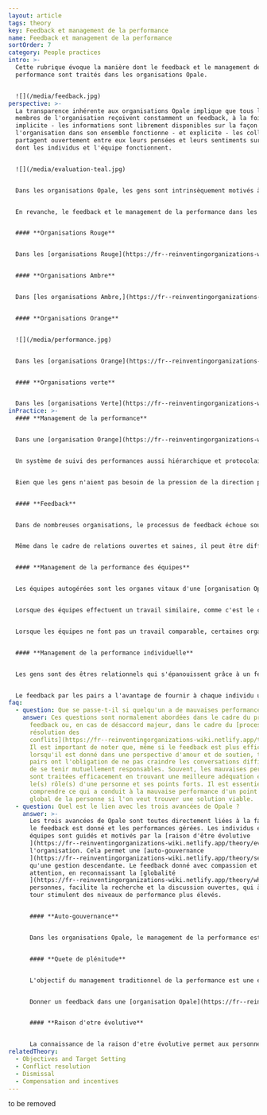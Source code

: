 ```yaml
---
layout: article
tags: theory
key: Feedback et management de la performance
name: Feedback et management de la performance
sortOrder: 7
category: People practices
intro: >-
  Cette rubrique évoque la manière dont le feedback et le management de la
  performance sont traités dans les organisations Opale.


  ![](/media/feedback.jpg)
perspective: >-
  La transparence inhérente aux organisations Opale implique que tous les
  membres de l'organisation reçoivent constamment un feedback, à la fois
  implicite - les informations sont librement disponibles sur la façon dont
  l'organisation dans son ensemble fonctionne - et explicite - les collègues
  partagent ouvertement entre eux leurs pensées et leurs sentiments sur la façon
  dont les individus et l'équipe fonctionnent.


  ![](/media/evaluation-teal.jpg)


  Dans les organisations Opale, les gens sont intrinsèquement motivés à donner le meilleur en s'engageant au service de la [raison d'être évolutive](https://fr--reinventingorganizations-wiki.netlify.app/theory/evolutionary-purpose/) de l'organisation. La performance est essentiellement managée au niveau des équipes par le biais du feedback et de l'émulation entre pairs. Les informations et les résultats sont partagés ouvertement et on fait confiance aux gens pour connaître le degré de performance de l'organisation et des autres équipes. Donner un feedback est une responsabilité partagée par tous et se fait régulièrement, tant au niveau de l'équipe, qu'au niveau individuel. Le feedback est particulièrement puissant dans une organisation Opale parce qu'il est intentionnellement dépourvu de jugement et qu'il est donné dans un esprit d'exploration et d'acceptation ouvertes. L'Opale valorise la personne dans son ensemble, et pas seulement le travail qu'elle accomplit.


  En revanche, le feedback et le management de la performance dans les organisations des stades évolutifs antérieurs peuvent être résumés comme suit :


  #### **Organisations Rouge**


  Dans les [organisations Rouge](https://fr--reinventingorganizations-wiki.netlify.app/theory/red-organizations/), le management de la performance consiste à exercer un pouvoir personnel. Le patron exige que l'on obéisse aux ordres sans poser de questions afin de préserver une image de dureté et de force. Les subordonnés se conforment dans l'espoir d'être protégés et en sécurité. Le feedback est donné sous forme de récompenses et de punitions qui contribuent à renforcer le pouvoir du patron.


  #### **Organisations Ambre**


  Dans [les organisations Ambre,](https://fr--reinventingorganizations-wiki.netlify.app/theory/amber-paradigm-and-organizations/) le management de la performance consiste à maintenir la stabilité et le contrôle. Les dirigeantes partent souvent du principe que les travailleurs sont paresseux et malhonnêtes et surveillent étroitement les performances pour s'assurer que les ordres sont correctement exécutés. Ceux qui se conforment sont récompensés. Les échecs sont traités rapidement. Les récidivistes risquent d'être rejetés par le groupe ou l'organisation et de perdre leur statut.


  #### **Organisations Orange**


  ![](/media/performance.jpg)


  Dans les [organisations Orange](https://fr--reinventingorganizations-wiki.netlify.app/theory/orange-paradigm-and-organizations/), le management de la performance est axé sur la réalisation des objectifs et des buts. Les individus sont tenus de rendre des comptes en mesurant (et en évaluant) leurs performances par rapport à des objectifs "ambitieux" fixés par la direction. L'innovation et la réussite sont fortement valorisées et les résultats sont mesurés à l'aide d'indicateurs (si possible). Le feedback est un processus descendant, axé sur les performances professionnelles et conçu pour encourager de meilleurs résultats.


  #### **Organisations verte**


  Dans les [organisations Verte](https://fr--reinventingorganizations-wiki.netlify.app/theory/green-paradigm-and-organizations/), le management de la performance concerne autant la manière dont le travail est effectué que ce qui est réalisé. Des valeurs fortes liées à un objectif inspirant fournissent des orientations pour aider les employés à gérer leurs propres performances. Les managers deviennent des leaders au service des autres et cherchent à permettre la capacité d'agir à ceux qui font le travail de première ligne. Le feedback se fait souvent par le biais d'un processus de [feedback à 360 degrés](https://fr.wikipedia.org/wiki/360_degrés) et est conçu pour nourrir et soutenir à la fois les individus dans leur développement et la culture de l'organisation.
inPractice: >-
  #### **Management de la performance**


  Dans une [organisation Orange](https://fr--reinventingorganizations-wiki.netlify.app/theory/orange-paradigm-and-organizations/) traditionnelle, la performance est contrôlée par le déploiement d'un système de management de la performance descendant qui assure l'alignement des objectifs individuels déterminés en fonction des objectifs stratégiques de l'entreprise. Dans ce processus très documenté, les managers et les employés s'accordent sur les objectifs à atteindre. La hiérarchie est entièrement responsable de la réalisation des objectifs commerciaux définis pour chacun. Une pression est donc exercée sur les employés pour qu'ils s'assurent que les objectifs soient atteints et, idéalement, dépassés grâce à leur contribution individuelle.


  Un système de suivi des performances aussi hiérarchique et protocolaire n'existe pas dans les [organisations Opale](https://fr--reinventingorganizations-wiki.netlify.app/theory/teal-paradigm-and-organizations/). Dans une organisation Opale autogérée où il n'y a pas de patron, la volonté de produire des résultats provient de la motivation intrinsèque. Les organisations Opale considèrent que les gens sont motivés lorsque leur travail a un [but significatif](https://fr--reinventingorganizations-wiki.netlify.app/theory/listening-to-purpose/), lorsqu'ils sont soumis à une pression saine de la part de leurs pairs et lorsqu'ils ont accès à un feedback précis du monde extérieur. Elles estiment que les gens ont tendance à s'engager plus profondément et à réaliser bien plus que ce qui leur est demandé lorsqu'ils font un travail utile en étant pleinement responsables et en ayant facilement accès aux ressources nécessaires.


  Bien que les gens n'aient pas besoin de la pression de la direction pour être performants, ils ont quand même besoin de savoir où ils en sont. C'est dans ce but que le feedback est largement utilisé dans les organisations Opale, en mettant l'accent sur les performances de l'équipe.


  #### **Feedback**


  Dans de nombreuses organisations, le processus de feedback échoue souvent parce qu'il porte encore en lui la peur du jugement et du rejet. Un feedback donné à partir du cœur, de l'acceptation et de la relation est une expérience nourrissante qui permet aux gens d'évaluer où ils en sont et de déterminer leurs prochaines étapes en collaboration avec les autres. Un feedback efficace facilite la croissance et permet aux personnes d'aligner ce dont l'organisation a besoin avec ce qui les stimule.


  Même dans le cadre de relations ouvertes et saines, il peut être difficile pour certaines de donner un feedback lorsque les choses ne se passent pas comme prévu. Fournir un feedback, en temps utile, sur les attentes non satisfaites ou les tensions est une pratique clé du modèle Opale à laquelle il faut adhérer quel que soit l'inconfort. Les [organisations Opale](https://fr--reinventingorganizations-wiki.netlify.app/theory/teal-paradigm-and-organizations/) sont caractérisées par une confiance élevée et une peur faible. Être capable de donner un feedback efficace dans cet environnement est une compétence essentielle. Les employés sont souvent formés à l'utilisation d'approches telles que la [communication non violente](https://fr.wikipedia.org/wiki/Communication_non_violente) afin qu'ils puissent être en pleine conscience de leurs intentions et de leur pratique lorsqu'ils donnent un feedback. 


  #### **Management de la performance des équipes**


  Les équipes autogérées sont les organes vitaux d'une [organisation Opale](https://fr--reinventingorganizations-wiki.netlify.app/theory/teal-paradigm-and-organizations/). Lorsque les personnes comprennent clairement l'objectif de leur travail et savent ce que l'on attend d'elles, les équipes sont plus que capables de fixer des objectifs et de s'organiser pour les atteindre. Pour soutenir cette façon de travailler, les informations sur les performances de chaque équipe sont ouvertement partagées. Cela pourrait être menaçant dans une organisation plus traditionnelle, mais c'est libérateur dans une organisation Opale car les gens savent que les informations ne seront pas utilisées contre eux. Personne n'a besoin d'être protégé des faits, bons ou mauvais.


  Lorsque des équipes effectuent un travail similaire, comme c'est le cas à [Buurtzorg](https://fr--reinventingorganizations-wiki.netlify.app/cases/buurtzorg/) par exemple, une équipe peut facilement évaluer sa productivité par rapport à celle des autres équipes. Celles qui se trouvent en bas de la liste sont motivées par la fierté plutôt que par la peur de s'améliorer. Plus important encore, les autres équipes sont prêtes et désireuses de partager avec les autres comment qu'elles font et de leur fournir toute l'aide nécessaire. Le travail d'ensemble de l'organisation est plus important que la compétition d'égos entre équipes .


  Lorsque les équipes ne font pas un travail comparable, certaines organisations ont développé un processus différent. Chez [Morning Star](https://fr--reinventingorganizations-wiki.netlify.app/cases/morning-star/), par exemple, les équipes préparent chaque année une présentation pour leurs collègues, au cours de laquelle elles partagent franchement ce qui a bien fonctionné, ce qui n'a pas fonctionné, leur efficacité et ce qu'elles prévoient de faire l'année suivante. Les équipes qui n'ont pas obtenu de bons résultats sont autant mises au défi et que soutenues. Dans le cadre de ce processus, elles reçoivent un feedback et des données utiles qui les aident à apporter les améliorations nécessaires.


  #### **Management de la performance individuelle**


  Les gens sont des êtres relationnels qui s'épanouissent grâce à un feedback honnête. Bien que l'accent soit principalement mis sur les performances de l'équipe, [les organisations Opale ](https://fr--reinventingorganizations-wiki.netlify.app/theory/teal-paradigm-and-organizations/)reconnaissent qu'il est vital de pouvoir donner un feedback individuel, ouvert et sans jugement, à ses pairs. Certaines organisations, comme [FAVI](https://fr--reinventingorganizations-wiki.netlify.app/cases/favi/), ont cessé d'organiser des entretiens d'évaluation formels parce que le feedback est librement échangé. La plupart des autres organisations considèrent qu'il est toujours utile d'avoir un temps dédié, une fois par an, pour réfléchir à son travail. Ces évaluations sont naturellement construites autour de processus basés sur l'échange entre pairs.


  Le feedback par les pairs a l'avantage de fournir à chaque individu une perspective plus large et plus significative de sa contribution. Le feedback dépasse les limites d'une discussion étroite sur le travail et permet une exploration plus large des espoirs, des craintes, des intuitions et de la raison d’être de chacune.
faq:
  - question: Que se passe-t-il si quelqu'un a de mauvaises performances ?
    answer: Ces questions sont normalement abordées dans le cadre du processus de
      feedback ou, en cas de désaccord majeur, dans le cadre du [processus de
      résolution des
      conflits](https://fr--reinventingorganizations-wiki.netlify.app/theory/conflict-resolution/).
      Il est important de noter que, même si le feedback est plus efficace
      lorsqu'il est donné dans une perspective d'amour et de soutien, tous les
      pairs ont l'obligation de ne pas craindre les conversations difficiles et
      de se tenir mutuellement responsables. Souvent, les mauvaises performances
      sont traitées efficacement en trouvant une meilleure adéquation entre
      le(s) rôle(s) d'une personne et ses points forts. Il est essentiel de
      comprendre ce qui a conduit à la mauvaise performance d'un point de vue
      global de la personne si l'on veut trouver une solution viable.
  - question: Quel est le lien avec les trois avancées de Opale ?
    answer: >-
      Les trois avancées de Opale sont toutes directement liées à la façon dont
      le feedback est donné et les performances gérées. Les individus et les
      équipes sont guidés et motivés par la [raison d'être évolutive
      ](https://fr--reinventingorganizations-wiki.netlify.app/theory/evolutionary-purpose/)de
      l'organisation. Cela permet une [auto-gouvernance
      ](https://fr--reinventingorganizations-wiki.netlify.app/theory/self-management/)plutôt
      qu'une gestion descendante. Le feedback donné avec compassion et
      attention, en reconnaissant la [globalité
      ](https://fr--reinventingorganizations-wiki.netlify.app/theory/wholeness/)des
      personnes, facilite la recherche et la discussion ouvertes, qui à leur
      tour stimulent des niveaux de performance plus élevés.


      #### **Auto-gouvernance**


      Dans les organisations Opale, le management de la performance est en grande partie un processus autodirigé. Les individus et les équipes assument la responsabilité de leurs propres performances et de leur croissance, tout en sollicitant le feedback des autres lorsque cela est pertinent.


      #### **Quete de plénitude**


      L'objectif du management traditionnel de la performance est une évaluation objective de la qualité du travail d'une personne. Cette évaluation est sujette à des erreurs de notation et à des biais. Cet élément subjectif génère souvent de la peur et/ou de la frustration. Dans ces conditions, les gens ont tendance à se désengager.


      Donner un feedback dans une [organisation Opale](https://fr--reinventingorganizations-wiki.netlify.app/theory/teal-paradigm-and-organizations/) est une occasion de reconnaître la personne dans son ensemble (y compris ses espoirs, ses craintes et ses aspirations). Le feedback a pour seul but de s'entraider, de pair à pair. Donner un feedback à partir d'une position d'amour, d'acceptation et de connexion permet aux gens de baisser leurs défenses et de s'engager les uns envers les autres ouvertement et honnêtement. Il n'est pas surprenant que, lorsque les gens se sentent appréciés pour ce qu'ils sont, ils sont plus réceptifs aux commentaires constructifs et contribuent bien davantage à leur travail. Dans une organisation Opale, le management de la performance passe du management de la performance d'une personne à la création des conditions permettant à cette personne d'être performante.


      #### **Raison d'etre évolutive**


      La connaissance de la raison d'etre évolutive permet aux personnes d'aligner leurs efforts sur l'objectif de l'organisation et donc de gérer leurs propres performances. Ils contribuent parce qu'ils le **souhaitent**, et non parce qu'ils **doivent**. Lorsque l'[objectif ](https://fr--reinventingorganizations-wiki.netlify.app/theory/objectives-and-target-setting/)est clair et significatif, il est facile de donner un feedback sur la façon dont une contribution ou une décision s'aligne sur l'objectif de l'organisation. Le management de la performance devient "Comment pouvons-nous répondre à ce qui se passe ?" plutôt que "Comment je me comporte par rapport au plan ? Le fait d'avoir un objectif évolutif significatif guide les actions à entreprendre ensuite.
relatedTheory:
  - Objectives and Target Setting
  - Conflict resolution
  - Dismissal
  - Compensation and incentives
---
```

to be removed